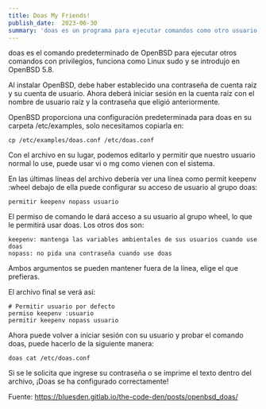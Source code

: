 ```yaml
---
title: Doas My Friends! 
publish_date:  2023-06-30
summary: 'doas es un programa para ejecutar comandos como otro usuario, generalmente como root. doas fue desarrollado por Ted Unangst para OpenBSD como un reemplazo de sudo más simple y seguro.'
---
```


doas es el comando predeterminado de OpenBSD para ejecutar otros comandos con privilegios, funciona como Linux sudo y se introdujo en OpenBSD 5.8.

Al instalar OpenBSD, debe haber establecido una contraseña de cuenta raíz y su cuenta de usuario. Ahora deberá iniciar sesión en la cuenta raíz con el nombre de usuario raíz y la contraseña que eligió anteriormente.

OpenBSD proporciona una configuración predeterminada para doas en su carpeta /etc/examples, solo necesitamos copiarla en:

```
cp /etc/examples/doas.conf /etc/doas.conf
```

Con el archivo en su lugar, podemos editarlo y permitir que nuestro usuario normal lo use, puede usar vi o mg como vienen con el sistema.

En las últimas líneas del archivo debería ver una línea como permit keepenv :wheel debajo de ella puede configurar su acceso de usuario al grupo doas:

```
permitir keepenv nopass usuario
```

El permiso de comando le dará acceso a su usuario al grupo wheel, lo que le permitirá usar doas. Los otros dos son:

    keepenv: mantenga las variables ambientales de sus usuarios cuando use doas
    nopass: no pida una contraseña cuando use doas

Ambos argumentos se pueden mantener fuera de la línea, elige el que prefieras.

El archivo final se verá así:

```
# Permitir usuario por defecto
permiso keepenv :usuario
permitir keepenv nopass usuario
```

Ahora puede volver a iniciar sesión con su usuario y probar el comando doas, puede hacerlo de la siguiente manera:

```
doas cat /etc/doas.conf
```

Si se le solicita que ingrese su contraseña o se imprime el texto dentro del archivo, ¡Doas se ha configurado correctamente!

Fuente: https://bluesden.gitlab.io/the-code-den/posts/openbsd_doas/
